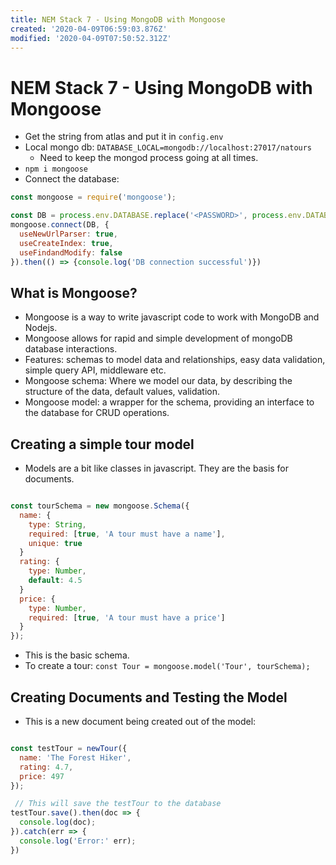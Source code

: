 ```yaml
---
title: NEM Stack 7 - Using MongoDB with Mongoose
created: '2020-04-09T06:59:03.876Z'
modified: '2020-04-09T07:50:52.312Z'
---
```


# NEM Stack 7 - Using MongoDB with Mongoose

* Get the string from atlas and put it in `config.env`
* Local mongo db: `DATABASE_LOCAL=mongodb://localhost:27017/natours`
  * Need to keep the mongod process going at all times.
* `npm i mongoose`
* Connect the database:


```javascript
const mongoose = require('mongoose');

const DB = process.env.DATABASE.replace('<PASSWORD>', process.env.DATABASE_PASSWORD);
mongoose.connect(DB, {
  useNewUrlParser: true,
  useCreateIndex: true,
  useFindandModify: false
}).then(() => {console.log('DB connection successful')})
```
## What is Mongoose?

* Mongoose is a way to write javascript code to work with MongoDB and Nodejs.
* Mongoose allows for rapid and simple development of mongoDB database interactions.
* Features: schemas to model data and relationships, easy data validation, simple query API, middleware etc.
* Mongoose schema: Where we model our data, by describing the structure of the data, default values, validation.
* Mongoose model: a wrapper for the schema, providing an interface to the database for CRUD operations.

## Creating a simple tour model

* Models are a bit like classes in javascript. They are the basis for documents.

```javascript

const tourSchema = new mongoose.Schema({
  name: {
    type: String,
    required: [true, 'A tour must have a name'],
    unique: true
  }
  rating: {
    type: Number,
    default: 4.5
  }
  price: {
    type: Number,
    required: [true, 'A tour must have a price']
  }
});

```
* This is the basic schema. 
* To create a tour: `const Tour = mongoose.model('Tour', tourSchema);`

## Creating Documents and Testing the Model

* This is a new document being created out of the model:

```javascript

const testTour = newTour({
  name: 'The Forest Hiker',
  rating: 4.7,
  price: 497
});

 // This will save the testTour to the database
testTour.save().then(doc => {
  console.log(doc);
}).catch(err => {
  console.log('Error:' err);
})

```
